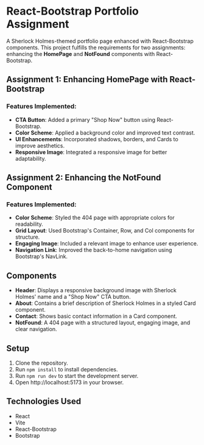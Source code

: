 # React-Bootstrap Portfolio Assignment

A Sherlock Holmes-themed portfolio page enhanced with React-Bootstrap components. This project fulfills the requirements for two assignments: enhancing the **HomePage** and **NotFound** components with React-Bootstrap.

## Assignment 1: Enhancing HomePage with React-Bootstrap

### Features Implemented:
- **CTA Button**: Added a primary "Shop Now" button using React-Bootstrap.
- **Color Scheme**: Applied a background color and improved text contrast.
- **UI Enhancements**: Incorporated shadows, borders, and Cards to improve aesthetics.
- **Responsive Image**: Integrated a responsive image for better adaptability.

## Assignment 2: Enhancing the NotFound Component

### Features Implemented:
- **Color Scheme**: Styled the 404 page with appropriate colors for readability.
- **Grid Layout**: Used Bootstrap's Container, Row, and Col components for structure.
- **Engaging Image**: Included a relevant image to enhance user experience.
- **Navigation Link**: Improved the back-to-home navigation using Bootstrap's NavLink.

## Components

- **Header**: Displays a responsive background image with Sherlock Holmes' name and a "Shop Now" CTA button.
- **About**: Contains a brief description of Sherlock Holmes in a styled Card component.
- **Contact**: Shows basic contact information in a Card component.
- **NotFound**: A 404 page with a structured layout, engaging image, and clear navigation.

## Setup

1. Clone the repository.
2. Run `npm install` to install dependencies.
3. Run `npm run dev` to start the development server.
4. Open http://localhost:5173 in your browser.

## Technologies Used

- React
- Vite
- React-Bootstrap
- Bootstrap

